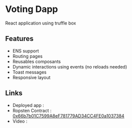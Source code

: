 # Voting Dapp
React application using truffle box

## Features
- ENS support
- Routing pages
- Reusables composants
- Dynamic interactions using events (no reloads needed)
- Toast messages
- Responsive layout

## Links

- Deployed app : 
- Ropsten Contract : [0x66b7b01C7599A8eF781779AD34CC4FE0a1037384](https://ropsten.etherscan.io/address/0x66b7b01C7599A8eF781779AD34CC4FE0a1037384)
- Video :

